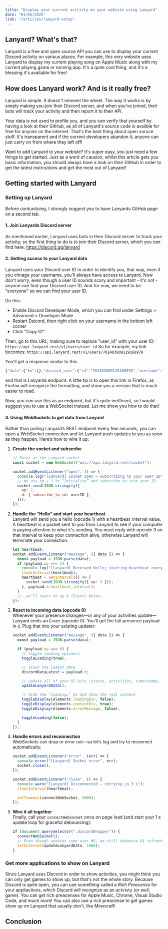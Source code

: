 ```yaml
---
title: "Display your current acitivty on your webiste using Lanyard"
date: "01/05/2025"
link: "/articles/lanyard-setup"
---
```


## Lanyard? What's that?

Lanyard is a free and open source API you can use to display your current Discord activity on various places. For example, this very website uses Lanyard to display my current playing song on Apple Music along with my current playing game or running app. It's a quite cool thing, and it's a blessing it's available for free!

## How does Lanyard work? And is it really free?

Lanyard is simple. It doesn't reinvent the wheel. The way it works is by simply making you join their Discord server, and when you've joined, their bots will track your activity and then report it to their API. 

Your data is not used to profile you, and you can verify that yourself by having a look at their GitHub, as all of Lanyard's source code is availble for free for anyone on the internet. That's the best thing about open soruce stuff. It's transparent and if the current developers abandon it, anyone can just carry on from where they left off!

Want to add Lanyard to your webiste? It's super easy, you just need a few things to get started.
Just as a word of causion, whilst this article gets you basic information, you should always have a look on their GitHub in order to get the latest instrcutions and get the most out of Lanyard!

## Getting started with Lanyard

### Setting up Lanyard

Before contunituing, I strongly suggest you to have Lanyards GitHub page on a second tab.

#### 1. Join Lanyards Discord server

As mentioned earlier, Lanyard uses bots in their Discord server to track your activity, so the first thing to do is to join their Discord server, which you can find here: https://discord.gg/lanyard

#### 2. Getting access to your Lanyard data

Lanyard uses your Discord user ID in order to identify you, that way, even if you chnage your username, you'll always have access to Lanyard. Now don't worry, even though a user ID sounds scary and important - it's not - anyone can find your Discord user ID. And for now, we need to be "everyone" so we can find your user ID. 

Do this:
- Enable Discord Developer Mode, which you can find under Settings > Advanced > Developer Mode
- Restart Dsicord, then right click on your username in the bottom left corner
- Click "Copy ID"

Then, go to this URL, making sure to replace "user_id" with your user ID:
```https://api.lanyard.rest/v1/users/user_id```
So for example, my link becomes:
```https://api.lanyard.rest/v1/users/701403809129168978```

You'll get a response similar to this 

   ```js
   {"data":{"kv":{},"discord_user":{"id":"701403809129168978","username":"actuallyaridan","avatar":"e6063f974a29c63af6e09bc96b8c12f0","discriminator":"0","clan":null,"avatar_decoration_data":null,"bot":false,"global_name":"aridan","primary_guild":null,"collectibles":null,"display_name":"aridan","public_flags":64},"activities":[{"id":"131609d86c0fb99","name":"Visual Studio Code","type":0,"state":"Workspace: actuallyaridan.github.io","details":"Editing lanyard-setup.md","timestamps":{"start":1746127463362},"assets":{"large_image":"1359299128655347824","large_text":"Editing a MARKDOWN file","small_image":"1359299466493956258","small_text":"Visual Studio Code"},"application_id":"383226320970055681","created_at":1746130323457},{"id":"958cefcffebd0a48","name":"Apple Music","type":2,"state":"Meghan Trainor","session_id":"5f0751d198dee89be9efe7d802a84dcf","details":"No Excuses","timestamps":{"start":1746130326759,"end":1746130478759},"assets":{"large_image":"mp:external/rajo2bMzZNQy5NuR2wlOe-ir4uMGYZIgaoQC8QHUX3A/https/is1-ssl.mzstatic.com/image/thumb/Music125/v4/a5/9c/b7/a59cb74b-9432-a572-8e26-ce5bf20340ba/886448570417.jpg/100x100bb.jpg","large_text":"TREAT MYSELF (DELUXE)"},"application_id":"773825528921849856","created_at":1746130334392,"buttons":["Play on Apple Music","Search on Spotify"]}],"discord_status":"online","active_on_discord_web":false,"active_on_discord_desktop":true,"active_on_discord_mobile":false,"active_on_discord_embedded":false,"listening_to_spotify":false,"spotify":null},"success":true}
   ```

and that is Lanyards endpoint. A little tip is to open this link in Firefox, as Firefox will recognize the formatting, and show you a version that is much easier to read. 

Now, you *can* use this as an endpoint, but it's quite inefficent, so I would suggest you to use a WebSocket instead. Let me show you how to do that!

#### 3. Using WebSockets to get data from Lanyard

Rather than polling Lanyard’s REST endpoint every few seconds, you can open a WebSocket connection and let Lanyard push updates to you as soon as they happen. Here’s how to wire it up:

1. **Create the socket and subscribe**  
   ```js
   // Point at the Lanyard socket
   const socket = new WebSocket("wss://api.lanyard.rest/socket");

   socket.addEventListener("open", () => {
     console.log("[Lanyard] Socket open – subscribing to your user ID");
     // We use op = 2 to “Initialize” and subscribe to just your ID
     socket.send(JSON.stringify({
       op: 2,
       d: { subscribe_to_id: userID },
     }));
   });
   ```

2. **Handle the “Hello” and start your heartbeat**  
   Lanyard will send you a hello (opcode 1) with a heartbeat_interval value. A heartbeat is a packet sent to you from Lanyard to see if your computer is paying attention to what it's sending. You must reply with opcode 3 on that interval to keep your connection alive, otherwise Lanyard will terminate your connection:
   ```js
   let heartbeat;
   socket.addEventListener("message", ({ data }) => {
     const payload = JSON.parse(data);
     if (payload.op === 1) {
       console.log("[Lanyard] Received Hello; starting heartbeat every", payload.d.heartbeat_interval, "ms");
       clearInterval(heartbeat);
       heartbeat = setInterval(() => {
         socket.send(JSON.stringify({ op: 3 }));
       }, payload.d.heartbeat_interval);
     }
     // …we’ll react to op 0 (Event) below…
   });
   ```

3. **React to incoming data (opcode 0)**  
   Whenever your presence changes—or any of your activities update—Lanyard emits an `Event` (opcode 0). You’ll get the full presence payload in `d`. Plug that into your existing updater:
   ```js
   socket.addEventListener("message", ({ data }) => {
     const payload = JSON.parse(data);

     if (payload.op === 0) {
       // toggle loading spinners
       toggleLoading(true);

       // stash the latest data
       discordDataLatest = payload.d;

       // update all of your UI bits (status, activities, timestamps, etc.)
       updateLanyardData();

       // hide the “loading…” UI and show the real content
       toggleDisplay(elements.loadingDiv, false);
       toggleDisplay(elements.contentDiv, true);
       toggleDisplay(elements.errorMessage, false);

       toggleLoading(false);
     }
   });
   ```

4. **Handle errors and reconnection**  
   WebSockets can drop or error out—so let’s log and try to reconnect automatically:
   ```js
   socket.addEventListener("error", (err) => {
     console.error("[Lanyard] Socket error", err);
     socket.close();
   });

   socket.addEventListener("close", () => {
     console.warn("[Lanyard] Disconnected – retrying in 3 s");
     clearInterval(heartbeat);

     setTimeout(connectWebSocket, 3000);
   });
   ```

5. **Wire it all together**  
   Finally, call your `connectWebSocket` once on page load (and start your 1 s update loop for graceful debouncing):
   ```js
   if (document.querySelector(".discordWrapper")) {
     connectWebSocket();
     // Even though updates come over WS, we still debounce UI refreshes
     setInterval(updateLanyardData, 1000);
   }
   ```


### Get more applications to show on Lanyard

Since Lanyard uses Discord in order to show activities, you might think you can only get games to show up, but that's not the whole story. Because Discord is quite open, you can use something called a *Rich Preacense* for your appliactions, which Discord will recognize as an actviuty (or well, game). You can get rich preacenses for Apple Music, Chrome, Visual Studio Code, and much more! You can also use a rich preacense to get games show up on Lanyard that usually don't, like Minecraft!

 
## Conclusion


